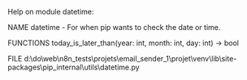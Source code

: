 Help on module datetime:

NAME
    datetime - For when pip wants to check the date or time.

FUNCTIONS
    today_is_later_than(year: int, month: int, day: int) -> bool

FILE
    d:\do\web\n8n_tests\projets\email_sender_1\projet\venv\lib\site-packages\pip\_internal\utils\datetime.py


